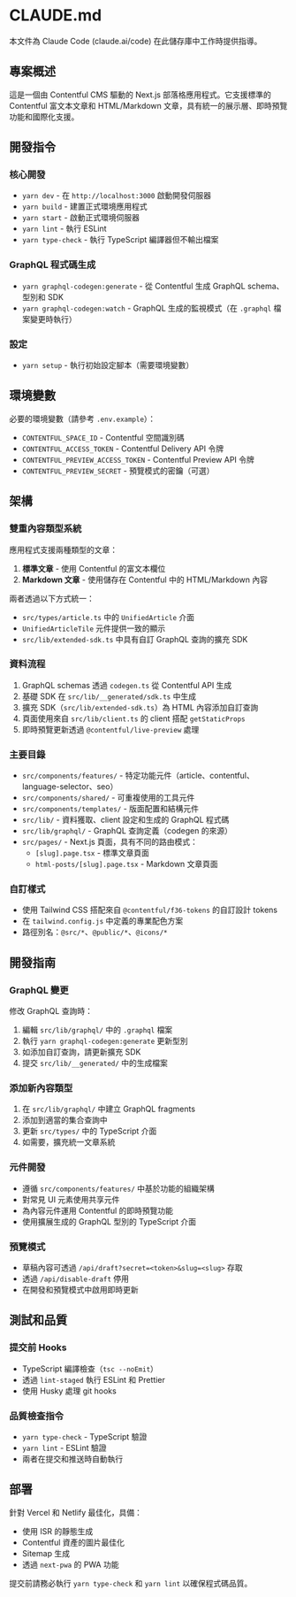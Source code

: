 # CLAUDE.md

本文件為 Claude Code (claude.ai/code) 在此儲存庫中工作時提供指導。

## 專案概述

這是一個由 Contentful CMS 驅動的 Next.js 部落格應用程式。它支援標準的 Contentful 富文本文章和 HTML/Markdown 文章，具有統一的展示層、即時預覽功能和國際化支援。

## 開發指令

### 核心開發
- `yarn dev` - 在 `http://localhost:3000` 啟動開發伺服器
- `yarn build` - 建置正式環境應用程式
- `yarn start` - 啟動正式環境伺服器
- `yarn lint` - 執行 ESLint
- `yarn type-check` - 執行 TypeScript 編譯器但不輸出檔案

### GraphQL 程式碼生成
- `yarn graphql-codegen:generate` - 從 Contentful 生成 GraphQL schema、型別和 SDK
- `yarn graphql-codegen:watch` - GraphQL 生成的監視模式（在 `.graphql` 檔案變更時執行）

### 設定
- `yarn setup` - 執行初始設定腳本（需要環境變數）

## 環境變數

必要的環境變數（請參考 `.env.example`）：
- `CONTENTFUL_SPACE_ID` - Contentful 空間識別碼
- `CONTENTFUL_ACCESS_TOKEN` - Contentful Delivery API 令牌
- `CONTENTFUL_PREVIEW_ACCESS_TOKEN` - Contentful Preview API 令牌
- `CONTENTFUL_PREVIEW_SECRET` - 預覽模式的密鑰（可選）

## 架構

### 雙重內容類型系統
應用程式支援兩種類型的文章：
1. **標準文章** - 使用 Contentful 的富文本欄位
2. **Markdown 文章** - 使用儲存在 Contentful 中的 HTML/Markdown 內容

兩者透過以下方式統一：
- `src/types/article.ts` 中的 `UnifiedArticle` 介面
- `UnifiedArticleTile` 元件提供一致的顯示
- `src/lib/extended-sdk.ts` 中具有自訂 GraphQL 查詢的擴充 SDK

### 資料流程
1. GraphQL schemas 透過 `codegen.ts` 從 Contentful API 生成
2. 基礎 SDK 在 `src/lib/__generated/sdk.ts` 中生成
3. 擴充 SDK（`src/lib/extended-sdk.ts`）為 HTML 內容添加自訂查詢
4. 頁面使用來自 `src/lib/client.ts` 的 client 搭配 `getStaticProps`
5. 即時預覽更新透過 `@contentful/live-preview` 處理

### 主要目錄
- `src/components/features/` - 特定功能元件（article、contentful、language-selector、seo）
- `src/components/shared/` - 可重複使用的工具元件
- `src/components/templates/` - 版面配置和結構元件
- `src/lib/` - 資料獲取、client 設定和生成的 GraphQL 程式碼
- `src/lib/graphql/` - GraphQL 查詢定義（codegen 的來源）
- `src/pages/` - Next.js 頁面，具有不同的路由模式：
  - `[slug].page.tsx` - 標準文章頁面
  - `html-posts/[slug].page.tsx` - Markdown 文章頁面

### 自訂樣式
- 使用 Tailwind CSS 搭配來自 `@contentful/f36-tokens` 的自訂設計 tokens
- 在 `tailwind.config.js` 中定義的專業配色方案
- 路徑別名：`@src/*`、`@public/*`、`@icons/*`

## 開發指南

### GraphQL 變更
修改 GraphQL 查詢時：
1. 編輯 `src/lib/graphql/` 中的 `.graphql` 檔案
2. 執行 `yarn graphql-codegen:generate` 更新型別
3. 如添加自訂查詢，請更新擴充 SDK
4. 提交 `src/lib/__generated/` 中的生成檔案

### 添加新內容類型
1. 在 `src/lib/graphql/` 中建立 GraphQL fragments
2. 添加到適當的集合查詢中
3. 更新 `src/types/` 中的 TypeScript 介面
4. 如需要，擴充統一文章系統

### 元件開發
- 遵循 `src/components/features/` 中基於功能的組織架構
- 對常見 UI 元素使用共享元件
- 為內容元件運用 Contentful 的即時預覽功能
- 使用擴展生成的 GraphQL 型別的 TypeScript 介面

### 預覽模式
- 草稿內容可透過 `/api/draft?secret=<token>&slug=<slug>` 存取
- 透過 `/api/disable-draft` 停用
- 在開發和預覽模式中啟用即時更新

## 測試和品質

### 提交前 Hooks
- TypeScript 編譯檢查（`tsc --noEmit`）
- 透過 `lint-staged` 執行 ESLint 和 Prettier
- 使用 Husky 處理 git hooks

### 品質檢查指令
- `yarn type-check` - TypeScript 驗證
- `yarn lint` - ESLint 驗證
- 兩者在提交和推送時自動執行

## 部署

針對 Vercel 和 Netlify 最佳化，具備：
- 使用 ISR 的靜態生成
- Contentful 資產的圖片最佳化
- Sitemap 生成
- 透過 `next-pwa` 的 PWA 功能

提交前請務必執行 `yarn type-check` 和 `yarn lint` 以確保程式碼品質。
